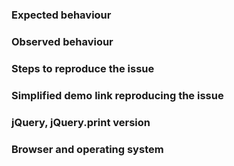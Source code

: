 ### Expected behaviour

### Observed behaviour

### Steps to reproduce the issue

### Simplified demo link reproducing the issue

### jQuery, jQuery.print version

### Browser and operating system
